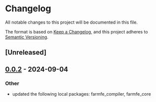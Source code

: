# Changelog
All notable changes to this project will be documented in this file.

The format is based on [Keep a Changelog](https://keepachangelog.com/en/1.0.0/),
and this project adheres to [Semantic Versioning](https://semver.org/spec/v2.0.0.html).

## [Unreleased]

## [0.0.2](https://github.com/guobin211/farm/compare/farmfe_bench-v0.0.1...farmfe_bench-v0.0.2) - 2024-09-04

### Other
- updated the following local packages: farmfe_compiler, farmfe_core
